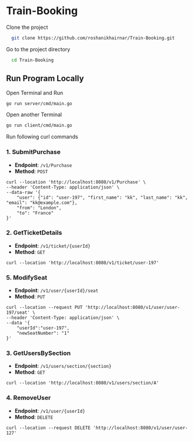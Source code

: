 # Train-Booking



Clone the project

```bash
  git clone https://github.com/roshanikhairnar/Train-Booking.git
```

Go to the project directory

```bash
  cd Train-Booking
```

## Run Program Locally

Open Terminal and Run
``` bash
go run server/cmd/main.go
```

Open another Terminal
```bash
go run client/cmd/main.go
```
Run following curl commands

### 1. SubmitPurchase

- **Endpoint**: `/v1/Purchase`
- **Method**: `POST`

```
curl --location 'http://localhost:8080/v1/Purchase' \
--header 'Content-Type: application/json' \
--data-raw '{
    "user": {"id": "user-197", "first_name": "kk", "last_name": "kk", "email": "kk@example.com"},
    "from": "London",
    "to": "France"
}'
```
### 2. GetTicketDetails

- **Endpoint**: `/v1/ticket/{userId}`
- **Method**: `GET`
```
curl --location 'http://localhost:8080/v1/ticket/user-197'
```
### 5. ModifySeat

- **Endpoint**: `/v1/user/{userId}/seat`
- **Method**: `PUT`
```
curl --location --request PUT 'http://localhost:8080/v1/user/user-197/seat' \
--header 'Content-Type: application/json' \
--data '{
    "userId":"user-197",
    "newSeatNumber": "1"
}'
```
### 3. GetUsersBySection

- **Endpoint**: `/v1/users/section/{section}`
- **Method**: `GET`
```
curl --location 'http://localhost:8080/v1/users/section/A'
```

### 4. RemoveUser

- **Endpoint**: `/v1/user/{userId}`
- **Method**: `DELETE`
```
curl --location --request DELETE 'http://localhost:8080/v1/user/user-127'
```


